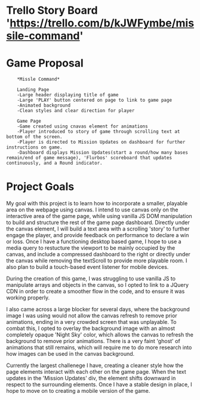 # Trello Story Board 'https://trello.com/b/kJWFymbe/missile-command'

# Game Proposal

		*Missle Command*

		Landing Page
		-Large header displaying title of game
		-Large 'PLAY' button centered on page to link to game page
		-Animated background
		-Clean styles and clear direction for player
		
		Game Page
		-Game created using cnavas element for animations
		-Player introduced to story of game through scrolling text at bottom of the screen.
		-Player is directed to Mission Updates on dashboard for further instructions on game.
		-Dashboard displays Mission Updates(start a round/how many bases remain/end of game message), 'Flurbos' scoreboard that updates continuously, and a Round indicator.


# Project Goals
 My goal with this project is to learn how to incorporate a smaller, playable area on the webpage using canvas. I intend to use canvas only on the interactive area of the game page, while using vanilla JS DOM manipulation to build and structure the rest of the game page dashboard. Directly under the canvas element, I will build a text area with a scrolling 'story' to further engage the player, and provide feedback on performance to declare a win or loss. 
 Once I have a functioning desktop based game, I hope to use a media query to restucture the viewport to be mainly occupied by the canvas, and include a compressed dashboard to the right or directly under the canvas while removing the textScroll to provide more playable room. I also plan to build a touch-based event listener for mobile devices.

 During the creation of this game, I was struggling to use vanilla JS to manipulate arrays and objects in the canvas, so I opted to link to a JQuery CDN in order to create a smoother flow in the code, and to ensure it was working properly. 

 I also came across a large blocker for several days, where the background image I was using would not allow the canvas refresh to remove prior animations, ending in a very crowded screen that was unplayable. To combat this, I opted to overlay the background image with an almost completely opaque 'Night Sky' color, which allows the canvas to refresh the background to remove prior animations. There is a very faint 'ghost' of animations that still remains, which will require me to do more research into how images can be used in the canvas background. 

 Currently the largest challenege I have, creating a cleaner style how the page elements interact with each other on the game page. When the text updates in the 'Mission Updates' div, the element shifts downward in respect to the surrounding elements. Once I have a stable design in place, I hope to move on to creating a mobile version of the game. 